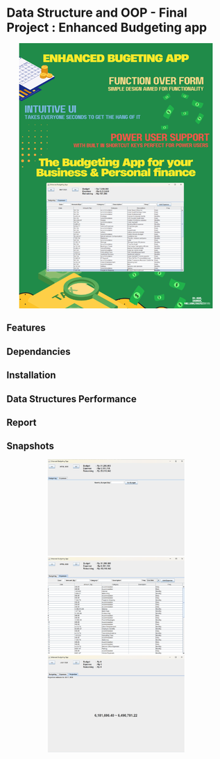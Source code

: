 # Data Structure and OOP - Final Project : Enhanced Budgeting app

<p align="center">
    <img src="report and resources/poster.png" alt="clone code snippet" width="445.5" height="610">
</p>

## Features
## Dependancies
## Installation
## Data Structures Performance
## Report
## Snapshots
<p align="center">
    <img src="report and resources/snap1.png" alt="clone code snippet" width="315" height="222.75">
    <img src="report and resources/snap2.png" alt="clone code snippet" width="315" height="222.75">
    <img src="report and resources/snap3.png" alt="clone code snippet" width="315" height="222.75">

</p>
